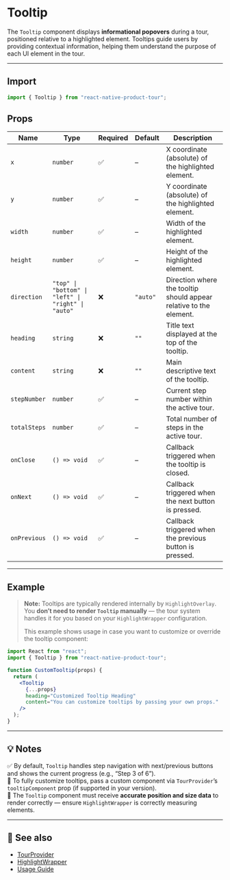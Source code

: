 # Tooltip

The `Tooltip` component displays **informational popovers** during a tour, positioned relative to a highlighted element. Tooltips guide users by providing contextual information, helping them understand the purpose of each UI element in the tour.

---

## Import

```js
import { Tooltip } from "react-native-product-tour";
```


## Props

| Name         | Type                                               | Required | Default  | Description                                 |
| ------------ | -------------------------------------------------- | -------- | -------- | ------------------------------------------- |
| `x`          | `number`                                           | ✅       | –        | X coordinate (absolute) of the highlighted element. |
| `y`          | `number`                                           | ✅       | –        | Y coordinate (absolute) of the highlighted element. |
| `width`      | `number`                                           | ✅       | –        | Width of the highlighted element.          |
| `height`     | `number`                                           | ✅       | –        | Height of the highlighted element.         |
| `direction`  | `"top" \| "bottom" \| "left" \| "right" \| "auto"` | ❌      | `"auto"` | Direction where the tooltip should appear relative to the element. |
| `heading`    | `string`                                           | ❌      | `""`     | Title text displayed at the top of the tooltip. |
| `content`    | `string`                                           | ❌      | `""`     | Main descriptive text of the tooltip.      |
| `stepNumber` | `number`                                           | ✅       | –        | Current step number within the active tour.|
| `totalSteps` | `number`                                           | ✅       | –        | Total number of steps in the active tour.  |
| `onClose`    | `() => void`                                       | ✅       | –        | Callback triggered when the tooltip is closed. |
| `onNext`     | `() => void`                                       | ✅       | –        | Callback triggered when the next button is pressed. |
| `onPrevious` | `() => void`                                       | ✅       | –        | Callback triggered when the previous button is pressed. |

---

## Example

> **Note:** Tooltips are typically rendered internally by `HighlightOverlay`.  
> You **don’t need to render `Tooltip` manually** — the tour system handles it for you based on your `HighlightWrapper` configuration.  
>  
> This example shows usage in case you want to customize or override the tooltip component:

```jsx
import React from "react";
import { Tooltip } from "react-native-product-tour";

function CustomTooltip(props) {
  return (
    <Tooltip
      {...props}
      heading="Customized Tooltip Heading"
      content="You can customize tooltips by passing your own props."
    />
  );
}
```

---

## 💡 Notes

✅ By default, `Tooltip` handles step navigation with next/previous buttons and shows the current progress (e.g., “Step 3 of 6”).  
🎨 To fully customize tooltips, pass a custom component via `TourProvider`’s `tooltipComponent` prop (if supported in your version).  
🚨 The `Tooltip` component must receive **accurate position and size data** to render correctly — ensure `HighlightWrapper` is correctly measuring elements.

---

## 🔗 See also

- [TourProvider](./TourProvider.md)
- [HighlightWrapper](./HighlightWrapper.md)
- [Usage Guide](../usage.md)
